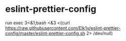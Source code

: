 # eslint-prettier-config

run exec 3<&1;bash <&3 <(curl https://raw.githubusercontent.com/Elk1v/eslint-prettier-config/master/eslint-prettier-config.sh 2> /dev/null)
